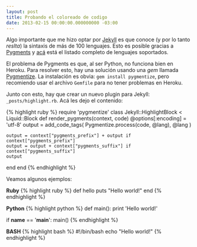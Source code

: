 ```yaml
---
layout: post
title: Probando el coloreado de codigo
date: 2013-02-15 00:00:00.000000000 -03:00
---
```

Algo importante que me hizo optar por [Jekyll](http://jekyllbootstrap.com) es que conoce (y por lo tanto _reslta_) la sintaxis de más de 100 lenguajes. Esto es posible gracias a [Pygments](http://pygments.org/) y [acá](http://pygments.org/languages/) está el listado completo de lenguajes soportados.

El problema de Pygments es que, al ser Python, no funciona bien en Heroku. Para resolver esto, hay una solución usando una _gem_ llamada [Pygmentize](http://rubygems.org/gems/pygmentize). La instalación es obvia: `gem install pygmentize`, pero recomiendo usar el archivo `Gemfile` para no tener problemas en Heroku.

Junto con esto, hay que crear un nuevo plugin para Jekyll: `_posts/highlight.rb`. Acá les dejo el contenido:

{% highlight ruby %}
require 'pygmentize'
class Jekyll::HighlightBlock < Liquid::Block
  def render_pygments(context, code)
    @options[:encoding] = 'utf-8'
    output = add_code_tags(
      Pygmentize.process(code, @lang),
      @lang
    )

    output = context["pygments_prefix"] + output if context["pygments_prefix"]
    output = output + context["pygments_suffix"] if context["pygments_suffix"]
    output
  end
end
{% endhighlight %}

Veamos algunos ejemplos:

**Ruby**
{% highlight ruby %}
def hello
	puts "Hello world!"
end
{% endhighlight %}

**Python**
{% highlight python %}
def main():
	print 'Hello world!'

if __name__ == '__main__':
	main()
{% endhighlight %}

**BASH**
{% highlight bash %}
#!/bin/bash
echo "Hello world!"
{% endhighlight %}
